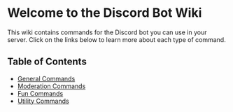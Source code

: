 # Welcome to the Discord Bot Wiki

This wiki contains commands for the Discord bot you can use in your server. Click on the links below to learn more about each type of command.

## Table of Contents

- [General Commands](general_commands.md)
- [Moderation Commands](moderation_commands.md)
- [Fun Commands](fun_commands.md)
- [Utility Commands](utility_commands.md)
